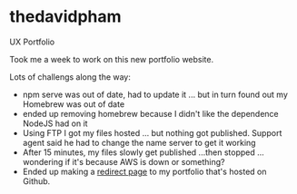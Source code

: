 # thedavidpham
UX Portfolio

Took me a week to work on this new portfolio website.

Lots of challengs along the way:
* npm serve was out of date, had to update it ... but in turn found out my Homebrew was out of date
* ended up removing homebrew because I didn't like the dependence NodeJS had on it
* Using FTP I got my files hosted ... but nothing got published. Support agent said he had to change the name server to get it working
* After 15 minutes, my files slowly get published ...then stopped ... wondering if it's because AWS is down or something?
* Ended up making a [redirect page](http://stackoverflow.com/questions/5411538/redirect-from-an-html-page) to my portfolio that's hosted on Github.
